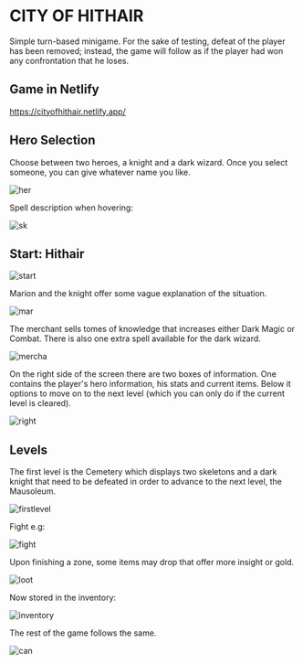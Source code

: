 # CITY OF HITHAIR

Simple turn-based minigame. For the sake of testing, defeat of the player has been removed; instead, the game will follow as if the player had won any confrontation that he loses.

## Game in Netlify

https://cityofhithair.netlify.app/

## Hero Selection

Choose between two heroes, a knight and a dark wizard. Once you select someone, you can give whatever name you like.

![her](https://user-images.githubusercontent.com/97490087/202049197-324d8020-fe49-4488-bd27-8788b9a32a9b.png)

Spell description when hovering:

![sk](https://user-images.githubusercontent.com/97490087/202049324-33652e1e-5a50-4bbd-abef-be45d6073314.png)

## Start: Hithair

![start](https://user-images.githubusercontent.com/97490087/202049419-c821f67c-0fc7-4b1b-a760-255c5fab220c.png)

Marion and the knight offer some vague explanation of the situation.

![mar](https://user-images.githubusercontent.com/97490087/202049590-5a1119f6-f18c-43a9-8c3c-91e860595834.png)

The merchant sells tomes of knowledge that increases either Dark Magic or Combat. There is also one extra spell available for the dark wizard.

![mercha](https://user-images.githubusercontent.com/97490087/202049681-af5e3752-456d-488c-8136-81b2f46983df.png)

On the right side of the screen there are two boxes of information. One contains the player's hero information, his stats and current items. Below it options to move on to the next level (which you can only do if the current level is cleared).

![right](https://user-images.githubusercontent.com/97490087/202051078-d4591780-28c0-4ef5-af34-f212d6b20827.png)

## Levels

The first level is the Cemetery which displays two skeletons and a dark knight that need to be defeated in order to advance to the next level, the Mausoleum.

![firstlevel](https://user-images.githubusercontent.com/97490087/202050345-0aebf32b-eca9-4fac-90d8-0da65dfdefcf.png)

Fight e.g:

![fight](https://user-images.githubusercontent.com/97490087/202050671-f450c92b-a966-4768-8ed5-627faad7307a.png)

Upon finishing a zone, some items may drop that offer more insight or gold.

![loot](https://user-images.githubusercontent.com/97490087/202050943-360d25b3-feb1-4580-810a-a19658190efb.png)

Now stored in the inventory:

![inventory](https://user-images.githubusercontent.com/97490087/202050971-8ce1ed72-8ca2-43fe-aa86-aae6f1fddc1a.png)

The rest of the game follows the same.

![can](https://user-images.githubusercontent.com/97490087/202051414-b67aa905-be47-4ec2-b1aa-5c7d3b5399de.png)


